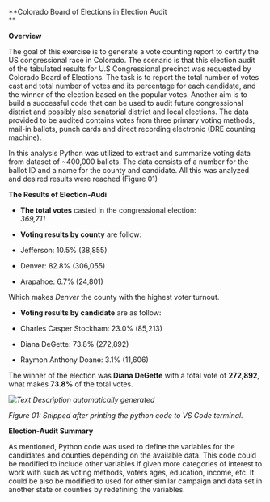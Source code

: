 **Colorado Board of Elections in Election Audit   
**

**Overview**

The goal of this exercise is to generate a vote counting report to certify the
US congressional race in Colorado. The scenario is that this election audit of
the tabulated results for U.S Congressional precinct was requested by Colorado
Board of Elections. The task is to report the total number of votes cast and
total number of votes and its percentage for each candidate, and the winner of
the election based on the popular votes. Another aim is to build a successful
code that can be used to audit future congressional district and possibly also
senatorial district and local elections. The data provided to be audited
contains votes from three primary voting methods, mail-in ballots, punch cards
and direct recording electronic (DRE counting machine).

In this analysis Python was utilized to extract and summarize voting data from
dataset of \~400,000 ballots. The data consists of a number for the ballot ID
and a name for the county and candidate. All this was analyzed and desired
results were reached (Figure 01)

**The Results of Election-Audi**

-   **The total votes** casted in the congressional election:  
    *369,711*

-   **Voting results by county** are follow:

-   Jefferson: 10.5% (38,855)

-   Denver: 82.8% (306,055)

-   Arapahoe: 6.7% (24,801)

Which makes *Denver* the county with the highest voter turnout.

-   **Voting results by candidate** are as follow:

-   Charles Casper Stockham: 23.0% (85,213)

-   Diana DeGette: 73.8% (272,892)

-   Raymon Anthony Doane: 3.1% (11,606)

The winner of the election was **Diana DeGette** with a total vote of
**272,892**, what makes **73.8%** of the total votes.

*![Text Description automatically
generated](resources/09c814fe16b82b54c3d50c0f0d7d2b7f.PNG)*

*Figure 01: Snipped after printing the python code to VS Code terminal.*

**Election-Audit Summary**

As mentioned, Python code was used to define the variables for the candidates
and counties depending on the available data. This code could be modified to
include other variables if given more categories of interest to work with such
as voting methods, voters ages, education, income, etc. It could be also be
modified to used for other similar campaign and data set in another state or
counties by redefining the variables.
